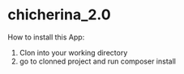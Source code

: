 # chicherina_2.0
How to install this App:
1) Clon into your working directory 
2) go to clonned project and run composer install
